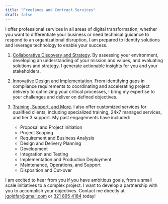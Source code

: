 ```yaml
---
title: "Freelance and Contract Services"
draft: false
---
```


I offer professional services in all areas of digital transformation; whether you want to differentiate your business or need technical guidance to respond to an organizational disruption, I am prepared to identify solutions and leverage technology to enable your success.

1) [Collaborative Discovery and Strategy](/about/collaboration). By assessing your environment, developing an understanding of your mission and values, and evaluating solutions and strategy, I generate actionable insights for you and your stakeholders.

2) [Innovative Design and Implementation](/about/innovation). From identifying gaps in compliance requirements to coordinating and accelerating project delivery to optimizing your critical processes, I bring my expertise to your challenges and deliver on defined objectives.

3) [Training, Support, and More](/contact). I also offer customized services for qualified clients, including specialized training, 24x7 managed services, and tier 3 support. My past engagements have included:

    - Proposal and Project Initiation
    - Project Scoping
    - Requirement and Business Analysis
    - Design and Delivery Planning
    - Development
    - Integration and Testing
    - Implementation and Production Deployment
    - Maintenance, Operations, and Support
    - Disposition and Cut-over

I am excited to hear from you if you have ambitious goals, from a small scale initiatives to a complex project.
I want to develop a partnership with you to accomplish your objectives.
Contact me directly at [jgoldfar@gmail.com](mailto:jgoldfar@gmail.com) or [321 895 4184](tel:+1-321-895-4184) today!
